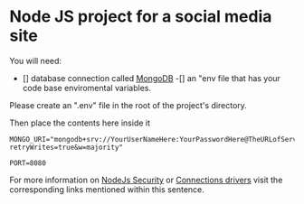 # Node JS project for a social media site


 
 
You will need:  
- [] database connection called [MongoDB](https://www.mongodb.com/cloud/atlas) 
-[] an "env file that has your code base enviromental variables.  


Please create an ".env" file in the root of the project's directory.

Then place the contents here inside it

```
MONGO_URI="mongodb+srv://YourUserNameHere:YourPasswordHere@TheURLofServer/test?retryWrites=true&w=majority"

PORT=8080
```

For more information on [NodeJs Security](https://docs.mongodb.com/manual/core/security-scram/) or [Connections drivers](https://docs.mongodb.com/drivers/node) visit the corresponding links mentioned within this sentence.
